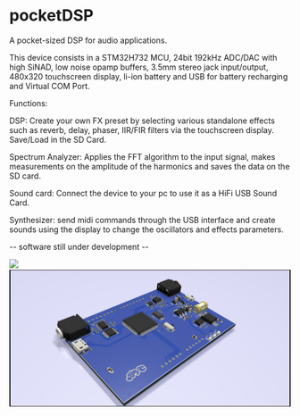 # pocketDSP
A pocket-sized DSP for audio applications.

This device consists in a STM32H732 MCU, 24bit 192kHz ADC/DAC with high SiNAD, low noise opamp buffers, 3.5mm stereo jack input/output, 480x320 touchscreen display, li-ion battery and USB for battery recharging and Virtual COM Port.



Functions:


DSP: Create your own FX preset by selecting various standalone effects such as reverb, delay, phaser, IIR/FIR filters via the touchscreen display. Save/Load in the SD Card.


Spectrum Analyzer: Applies the FFT algorithm to the input signal, makes measurements on the amplitude of the harmonics and saves the data on the SD card.


Sound card: Connect the device to your pc to use it as a HiFi USB Sound Card.


Synthesizer: send midi commands through the USB interface and create sounds using the display to change the oscillators and effects parameters.



-- software still under development --



![](https://github.com/iamBVC/pocketDSP/blob/main/pcb_with_display.png)
![](https://github.com/iamBVC/pocketDSP/blob/main/pcb_without_display.png)

